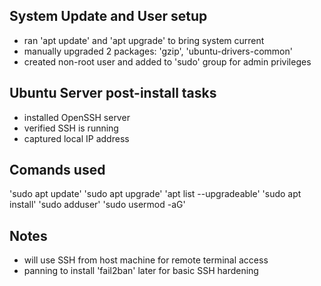 
## System Update and User setup
- ran 'apt update' and 'apt upgrade' to bring system current
- manually upgraded 2 packages: 'gzip', 'ubuntu-drivers-common'
- created non-root user and added to 'sudo' group for admin privileges

## Ubuntu Server post-install tasks
- installed OpenSSH server
- verified SSH is running
- captured local IP address

## Comands used 
'sudo apt update'
'sudo apt upgrade'
'apt list --upgradeable'
'sudo apt install'
'sudo adduser'
'sudo usermod -aG'

## Notes
- will use SSH from host machine for remote terminal access
- panning to install 'fail2ban' later for basic SSH hardening